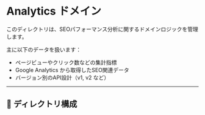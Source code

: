 # Analytics ドメイン

このディレクトリは、SEOパフォーマンス分析に関するドメインロジックを管理します。

主に以下のデータを扱います：

- ページビューやクリック数などの集計指標
- Google Analytics から取得したSEO関連データ
- バージョン別のAPI設計（v1, v2 など）

---

## 📁 ディレクトリ構成

